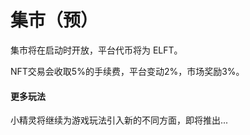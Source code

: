 # 集市（预）

集市将在启动时开放，平台代币将为 ELFT。

NFT交易会收取5%的手续费，平台变动2%，市场奖励3%。

#### 更多玩法

小精灵将继续为游戏玩法引入新的不同方面，即将推出...
